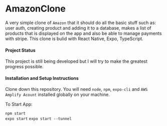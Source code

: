 # AmazonClone
A very simple clone of `Amazon` that it should do all the basic stuff such as: user auth, creating product and adding it to a database,
makes a list of products that is displayed on the app and also be able to manage payments with stripe. This clone is bulid with React Native, Expo, TypeScript.
#### Project Status
This project is still being developed but I will try to make the greatest progress possible.  

#### Installation and Setup Instructions
Clone down this repository. You will need `node`, `npm`, `expo-cli` and `AWS Amplify Acount` installed globally on your machine. 

To Start App:

`npm start`  
`expo start`
`expo start --tunnel`

